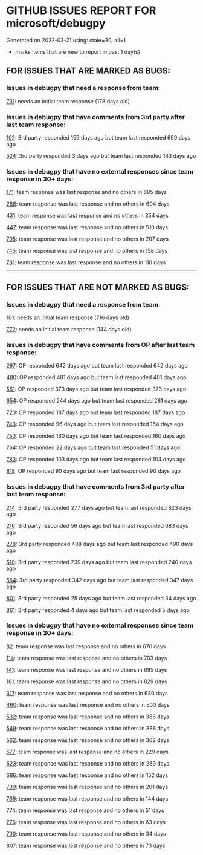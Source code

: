 
# GITHUB ISSUES REPORT FOR microsoft/debugpy


Generated on 2022-03-21 using: stale=30, all=1


* marks items that are new to report in past 1 day(s)


## FOR ISSUES THAT ARE MARKED AS BUGS:


### Issues in debugpy that need a response from team:


  [731](https://github.com/microsoft/debugpy/issues/731 "Debugger does not work with Konsole as externalTerminal"): needs an initial team response (178 days old)

### Issues in debugpy that have comments from 3rd party after last team response:


  [102](https://github.com/microsoft/debugpy/issues/102 "Gunicorn: Attach to Process Id Error - Timed out waiting for debug server to connect"): 3rd party responded 159 days ago but team last responded 699 days ago

  [524](https://github.com/microsoft/debugpy/issues/524 "Debugging on a remote machine doesn't work"): 3rd party responded 3 days ago but team last responded 163 days ago

### Issues in debugpy that have no external responses since team response in 30+ days:


  [171](https://github.com/microsoft/debugpy/issues/171 "Ctrl+C causes KeyboardInterrupt inside pydevd"): team response was last response and no others in 685 days

  [286](https://github.com/microsoft/debugpy/issues/286 "Attach to local process assumes i386 architecture? "): team response was last response and no others in 604 days

  [431](https://github.com/microsoft/debugpy/issues/431 "Debugger does not attach when running from ArcGIS Pro (Python Toolbox tool)"): team response was last response and no others in 354 days

  [447](https://github.com/microsoft/debugpy/issues/447 "Running `breakpoint()` in the watch causes buggy behaviour"): team response was last response and no others in 510 days

  [705](https://github.com/microsoft/debugpy/issues/705 "Not print message to output window when press &quot;F10&quot; if set breakpoint with &quot;Actions&quot;."): team response was last response and no others in 207 days

  [745](https://github.com/microsoft/debugpy/issues/745 "Debugger - ValueError: source code string cannot contain null bytes"): team response was last response and no others in 158 days

  [781](https://github.com/microsoft/debugpy/issues/781 "Debugger attempts to debug MicroPython subprocesses"): team response was last response and no others in 110 days

---

## FOR ISSUES THAT ARE NOT MARKED AS BUGS:


### Issues in debugpy that need a response from team:


  [101](https://github.com/microsoft/debugpy/issues/101 "Limitation of the number of variables"): needs an initial team response (716 days old)

  [772](https://github.com/microsoft/debugpy/issues/772 "CXXABI requirement"): needs an initial team response (144 days old)

### Issues in debugpy that have comments from OP after last team response:


  [297](https://github.com/microsoft/debugpy/issues/297 "Could a disable_attach API available?"): OP responded 642 days ago but team last responded 642 days ago

  [480](https://github.com/microsoft/debugpy/issues/480 "Error message for embedded python adapter timeout"): OP responded 481 days ago but team last responded 481 days ago

  [561](https://github.com/microsoft/debugpy/issues/561 "Treat mapped files as my code"): OP responded 373 days ago but team last responded 373 days ago

  [654](https://github.com/microsoft/debugpy/issues/654 "Support for supportsLoadedSourcesRequest"): OP responded 244 days ago but team last responded 261 days ago

  [723](https://github.com/microsoft/debugpy/issues/723 "Provide public API to attach debugger in excepthook and see unhandled exception"): OP responded 187 days ago but team last responded 187 days ago

  [743](https://github.com/microsoft/debugpy/issues/743 "Regression compared to ptvsd: debugging python running in a bazel runtime sandbox causes duplicate tabs to open"): OP responded 96 days ago but team last responded 164 days ago

  [750](https://github.com/microsoft/debugpy/issues/750 "Support PEP 582 (__pypackages__) for just-my-code and user-uncaught exceptions"): OP responded 160 days ago but team last responded 160 days ago

  [764](https://github.com/microsoft/debugpy/issues/764 "Problems with python in VSC, eg. not working logs and pathlib and importlib.util"): OP responded 22 days ago but team last responded 51 days ago

  [783](https://github.com/microsoft/debugpy/issues/783 "use vscode to remote debug python program with tmux session "): OP responded 103 days ago but team last responded 104 days ago

  [818](https://github.com/microsoft/debugpy/issues/818 "Could not debug remote code with dataloaders which has num_workers>0"): OP responded 90 days ago but team last responded 90 days ago

### Issues in debugpy that have comments from 3rd party after last team response:


  [214](https://github.com/microsoft/debugpy/issues/214 "Step-back / Time Travel Debugging"): 3rd party responded 277 days ago but team last responded 823 days ago

  [216](https://github.com/microsoft/debugpy/issues/216 "Launch VSCode via PYTHONBREAKPOINT and Python 3.7's breakpoint() function."): 3rd party responded 56 days ago but team last responded 683 days ago

  [278](https://github.com/microsoft/debugpy/issues/278 "When ungrouped, list and dict variables have inconvenient sort order"): 3rd party responded 488 days ago but team last responded 490 days ago

  [510](https://github.com/microsoft/debugpy/issues/510 "Stop at breakpoints during evaluate request (recursive debugging)"): 3rd party responded 239 days ago but team last responded 240 days ago

  [564](https://github.com/microsoft/debugpy/issues/564 "Ignore &quot;justMyCode&quot; flag when doing a step into target"): 3rd party responded 342 days ago but team last responded 347 days ago

  [801](https://github.com/microsoft/debugpy/issues/801 "Pandas/NumPy code exhibits unusual behavior, but only running with debugpy."): 3rd party responded 25 days ago but team last responded 34 days ago

  [861](https://github.com/microsoft/debugpy/issues/861 "Support Python 3.11 frozen modules"): 3rd party responded 4 days ago but team last responded 5 days ago

### Issues in debugpy that have no external responses since team response in 30+ days:


  [82](https://github.com/microsoft/debugpy/issues/82 "kernel.yama.ptrace_scope not documented for attach-to-PID"): team response was last response and no others in 670 days

  [114](https://github.com/microsoft/debugpy/issues/114 "repr () not used in window displays (Issue #1661 continued)"): team response was last response and no others in 703 days

  [141](https://github.com/microsoft/debugpy/issues/141 "redirect input on debug"): team response was last response and no others in 695 days

  [161](https://github.com/microsoft/debugpy/issues/161 "Support the equivalent of Autos in VS"): team response was last response and no others in 829 days

  [317](https://github.com/microsoft/debugpy/issues/317 "Make variable order for dict keys configurable"): team response was last response and no others in 630 days

  [460](https://github.com/microsoft/debugpy/issues/460 "Cannot Attach again after disconnect"): team response was last response and no others in 500 days

  [532](https://github.com/microsoft/debugpy/issues/532 "[Investigate] Remote attach without launching adapter subprocess"): team response was last response and no others in 388 days

  [549](https://github.com/microsoft/debugpy/issues/549 "timeout or cancelling of debugpy.connect call"): team response was last response and no others in 388 days

  [562](https://github.com/microsoft/debugpy/issues/562 "Add support for terminateThreads request."): team response was last response and no others in 362 days

  [577](https://github.com/microsoft/debugpy/issues/577 "Support `restart` in terminated event in debug adapter"): team response was last response and no others in 229 days

  [623](https://github.com/microsoft/debugpy/issues/623 "Improve logging of loading of native library (used to set tracing to all threads)"): team response was last response and no others in 289 days

  [686](https://github.com/microsoft/debugpy/issues/686 "Debug inline values shows values twice"): team response was last response and no others in 152 days

  [709](https://github.com/microsoft/debugpy/issues/709 "Support pyside6 (without frame-eval mode)"): team response was last response and no others in 201 days

  [769](https://github.com/microsoft/debugpy/issues/769 "Django debug in wsl always pending"): team response was last response and no others in 144 days

  [774](https://github.com/microsoft/debugpy/issues/774 "Warnings are not shown while evaluating expressions in the debug console"): team response was last response and no others in 51 days

  [776](https://github.com/microsoft/debugpy/issues/776 "Cell-debugging in VSCode-Remote causes error &quot;Canceled&quot; &quot;Source: Jupyter (Extension)&quot; on second try"): team response was last response and no others in 63 days

  [790](https://github.com/microsoft/debugpy/issues/790 "Add tooltips to exception categories"): team response was last response and no others in 34 days

  [807](https://github.com/microsoft/debugpy/issues/807 "VS Code IDE Freezes on Remote Breakpoint"): team response was last response and no others in 73 days
